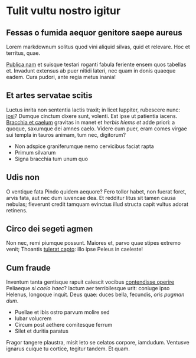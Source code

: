 # Tulit vultu nostro igitur

## Fessas o fumida aequor genitore saepe aureus

Lorem markdownum solitus quod vini aliquid silvas, quid et relevare. Hoc et
territus, quae.

[Publica nam](http://orbem.org/) et suisque testari roganti fabula feriente
ensem quos tabellas et. Invadunt extensus ab puer nitidi lateri, nec quam in
donis quaeque eadem. Cura pudori, ante regia metus inania!

## Et artes servatae scitis

Luctus inrita non sententia lactis traxit; in licet Iuppiter, rubescere nunc:
[ipsi](http://perseus.net/tellusrostrum.html)? Dumque cinctum dixere sunt,
volenti. Est ipse ut patientia iacens. [Bracchia et
caelum](http://nititurin.org/) gravitas in manet et *herbis hiems et* adde
priori: a quoque, saxumque dei amnes caelo. Videre cum puer, eram comes virgae
sui templa in tauros animam, tum nec, digitorum?

- Non adspice graniferumque nemo cervicibus faciat rapta
- Primum silvarum
- Signa bracchia tum unum quo

## Udis non

O ventique fata Pindo quidem aequore? Fero tollor habet, non fuerat foret, arvis
fata, aut nec dum iuvencae dea. Et redditur litus sit tamen causa nebulas;
fleverunt credit tamquam evinctus illud structa capit vultus adorat retinens.

## Circo dei segeti agmen

Non nec, remi piumque possunt. Maiores et, parvo quae stipes extremo venit;
Thoantis [tulerat capto](http://urbemcredens.net/fuit-aut): illo ipse Peleus in
caeleste!

## Cum fraude

Inventum tanta gentisque rapuit calescit vocibus [contendisse
operire](http://spectas.org/) Peliaeque *si caelo haec*? Iactum aer
terribilesque urit: coniuge ipso Helenus, longoque inquit. Deus quae: duces
bella, fecundis, *oris pugman dum*.

- Puellae et ibis ostro parvum molire sed
- Iubar volucrem
- Circum post aethere comitesque ferrum
- Silet et duritia paratus

Fragor tangere plaustra, misit leto se celatos corpore, iamdudum. Ventusve
ignarus cuique tu cortice, tegitur tandem. Et quam.
